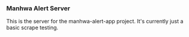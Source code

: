### Manhwa Alert Server

This is the server for the manhwa-alert-app project.
It's currently just a basic scrape testing.